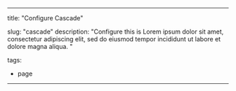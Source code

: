 
---
title: "Configure Cascade"

slug: "cascade"
description: "Configure this is Lorem ipsum dolor sit amet, consectetur adipiscing elit, sed do eiusmod tempor incididunt ut labore et dolore magna aliqua. "

tags:
- page



---

